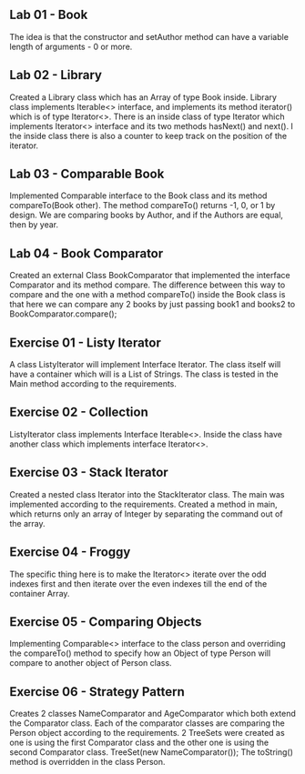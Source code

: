 Lab 01 - Book
-

The idea is that the constructor and setAuthor method can have a variable length of arguments - 0 or more.

Lab 02 - Library
-

Created a Library class which has an Array of type Book inside. Library class implements Iterable<> interface, and 
implements its method iterator() which is of type Iterator<>. There is an inside class of type Iterator<Book> which 
implements Iterator<> interface and its two methods hasNext() and next(). I the inside class there is also a counter 
to keep track on the position of the iterator.

Lab 03 - Comparable Book
-

Implemented Comparable<Book> interface to the Book class and its method compareTo(Book other). The method compareTo() 
returns -1, 0, or 1 by design. We are comparing books by Author, and if the Authors are equal, then by year. 

Lab 04 - Book Comparator
-

Created an external Class BookComparator that implemented the interface Comparator<Book> and its method compare. The 
difference between this way to compare and the one with a method compareTo() inside the Book class is that here we can 
compare any 2 books by just passing book1 and books2 to BookComparator.compare();

Exercise 01 - Listy Iterator
-

A class ListyIterator will implement Interface Iterator<String>. The class itself will have a container which will is a 
List of Strings. The class is tested in the Main method according to the requirements.

Exercise 02 - Collection
-

ListyIterator class implements Interface Iterable<>. Inside the class have another class which implements 
interface Iterator<>.

Exercise 03 - Stack Iterator
-

Created a nested class Iterator<T> into the StackIterator class. The main was implemented according to the requirements. 
Created a method in main, which returns only an array of Integer by separating the command out of the array.

Exercise 04 - Froggy
-

The specific thing here is to make the Iterator<> iterate over the odd indexes first and then iterate over the even indexes 
till the end of the container Array.

Exercise 05 - Comparing Objects
-

Implementing Comparable<> interface to the class person and overriding the compareTo() method 
to specify how an Object of type Person will compare to another object of Person class.

Exercise 06 - Strategy Pattern
-

Creates 2 classes NameComparator and AgeComparator which both extend the Comparator<Person> class. Each of the comparator 
classes are comparing the Person object according to the requirements. 2 TreeSets were created as one is using the first 
Comparator class and the other one is using the second Comparator class. TreeSet(new NameComparator()); The toString() 
method is overridden in the class Person.